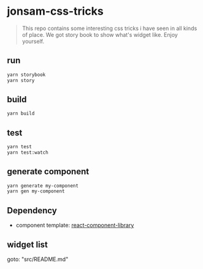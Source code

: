 <!--
 * @Author: qingshan-wu
 * @Date: 2020-11-07 23:23:47
 * @LastEditors: qingshan-wu
 * @LastEditTime: 2020-11-07 23:37:40
 * @Description: Readme
-->
# jonsam-css-tricks

> This repo contains some interesting css tricks i have seen in all kinds of place.
> We got story book to show what's widget like.
> Enjoy yourself.

## run

```bash
yarn storybook
yarn story
```

## build

```bash
yarn build
```

## test

```bash
yarn test
yarn test:watch
```

## generate component

```bash
yarn generate my-component
yarn gen my-component
```



## Dependency

- component template: [react-component-library](https://github.com/HarveyD/react-component-library)

## widget list

goto: "src/README.md"